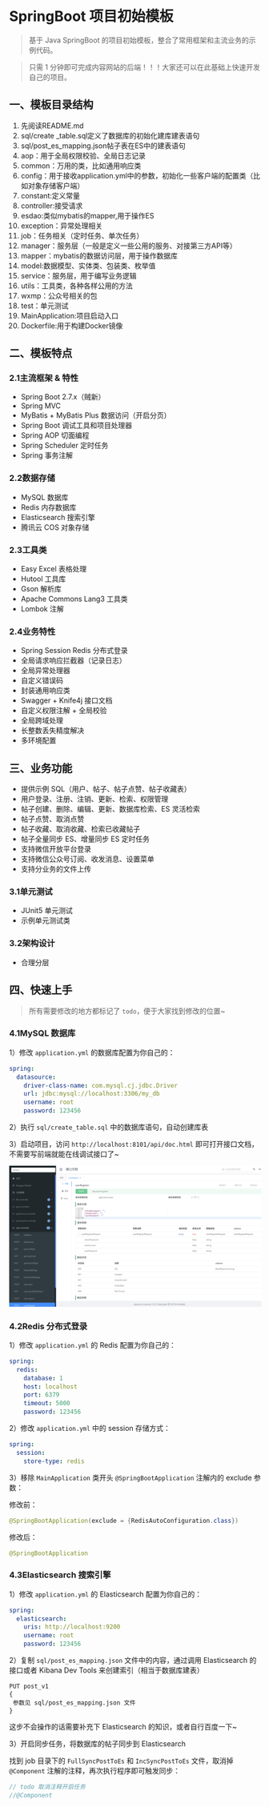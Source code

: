 # SpringBoot 项目初始模板

> 基于 Java SpringBoot 的项目初始模板，整合了常用框架和主流业务的示例代码。

> 只需 1 分钟即可完成内容网站的后端！！！大家还可以在此基础上快速开发自己的项目。


## 一、模板目录结构

1. 先阅读README.md
2. sql/create _table.sql定义了数据库的初始化建库建表语句
3. sql/post_es_mapping.json帖子表在ES中的建表语句
4. aop：用于全局权限校验、全局日志记录
5. common：万用的类，比如通用响应类
6. config：用于接收application.yml中的参数，初始化一些客户端的配置类（比如对象存储客户端）
7. constant:定义常量
8. controller:接受请求
9. esdao:类似mybatis的mapper,用于操作ES 
10. exception：异常处理相关 
11. job：任务相关（定时任务、单次任务） 
12. manager：服务层（一般是定义一些公用的服务、对接第三方API等） 
13. mapper：mybatis的数据访问层，用于操作数据库 
14. model:数据模型、实体类、包装类、枚举值 
15. service：服务层，用于编写业务逻辑 
16. utils：工具类，各种各样公用的方法 
17. wxmp：公众号相关的包 
18. test：单元测试 
19. MainApplication:项目启动入口 
20. Dockerfile:用于构建Docker镜像



## 二、模板特点

### 2.1主流框架 & 特性

- Spring Boot 2.7.x（贼新）
- Spring MVC
- MyBatis + MyBatis Plus 数据访问（开启分页）
- Spring Boot 调试工具和项目处理器
- Spring AOP 切面编程
- Spring Scheduler 定时任务
- Spring 事务注解

### 2.2数据存储

- MySQL 数据库
- Redis 内存数据库
- Elasticsearch 搜索引擎
- 腾讯云 COS 对象存储

### 2.3工具类

- Easy Excel 表格处理
- Hutool 工具库
- Gson 解析库
- Apache Commons Lang3 工具类
- Lombok 注解

### 2.4业务特性

- Spring Session Redis 分布式登录
- 全局请求响应拦截器（记录日志）
- 全局异常处理器
- 自定义错误码
- 封装通用响应类
- Swagger + Knife4j 接口文档
- 自定义权限注解 + 全局校验
- 全局跨域处理
- 长整数丢失精度解决
- 多环境配置


## 三、业务功能

- 提供示例 SQL（用户、帖子、帖子点赞、帖子收藏表）
- 用户登录、注册、注销、更新、检索、权限管理
- 帖子创建、删除、编辑、更新、数据库检索、ES 灵活检索
- 帖子点赞、取消点赞
- 帖子收藏、取消收藏、检索已收藏帖子
- 帖子全量同步 ES、增量同步 ES 定时任务
- 支持微信开放平台登录
- 支持微信公众号订阅、收发消息、设置菜单
- 支持分业务的文件上传

### 3.1单元测试

- JUnit5 单元测试
- 示例单元测试类

### 3.2架构设计

- 合理分层


## 四、快速上手

> 所有需要修改的地方都标记了 `todo`，便于大家找到修改的位置~

### 4.1MySQL 数据库

1）修改 `application.yml` 的数据库配置为你自己的：

```yml
spring:
  datasource:
    driver-class-name: com.mysql.cj.jdbc.Driver
    url: jdbc:mysql://localhost:3306/my_db
    username: root
    password: 123456
```

2）执行 `sql/create_table.sql` 中的数据库语句，自动创建库表

3）启动项目，访问 `http://localhost:8101/api/doc.html` 即可打开接口文档，不需要写前端就能在线调试接口了~

![](doc/swagger.png)

### 4.2Redis 分布式登录

1）修改 `application.yml` 的 Redis 配置为你自己的：

```yml
spring:
  redis:
    database: 1
    host: localhost
    port: 6379
    timeout: 5000
    password: 123456
```

2）修改 `application.yml` 中的 session 存储方式：

```yml
spring:
  session:
    store-type: redis
```

3）移除 `MainApplication` 类开头 `@SpringBootApplication` 注解内的 exclude 参数：

修改前：

```java
@SpringBootApplication(exclude = {RedisAutoConfiguration.class})
```

修改后：


```java
@SpringBootApplication
```

### 4.3Elasticsearch 搜索引擎

1）修改 `application.yml` 的 Elasticsearch 配置为你自己的：

```yml
spring:
  elasticsearch:
    uris: http://localhost:9200
    username: root
    password: 123456
```

2）复制 `sql/post_es_mapping.json` 文件中的内容，通过调用 Elasticsearch 的接口或者 Kibana Dev Tools 来创建索引（相当于数据库建表）

```
PUT post_v1
{
 参数见 sql/post_es_mapping.json 文件
}
```

这步不会操作的话需要补充下 Elasticsearch 的知识，或者自行百度一下~

3）开启同步任务，将数据库的帖子同步到 Elasticsearch

找到 job 目录下的 `FullSyncPostToEs` 和 `IncSyncPostToEs` 文件，取消掉 `@Component` 注解的注释，再次执行程序即可触发同步：

```java
// todo 取消注释开启任务
//@Component
```